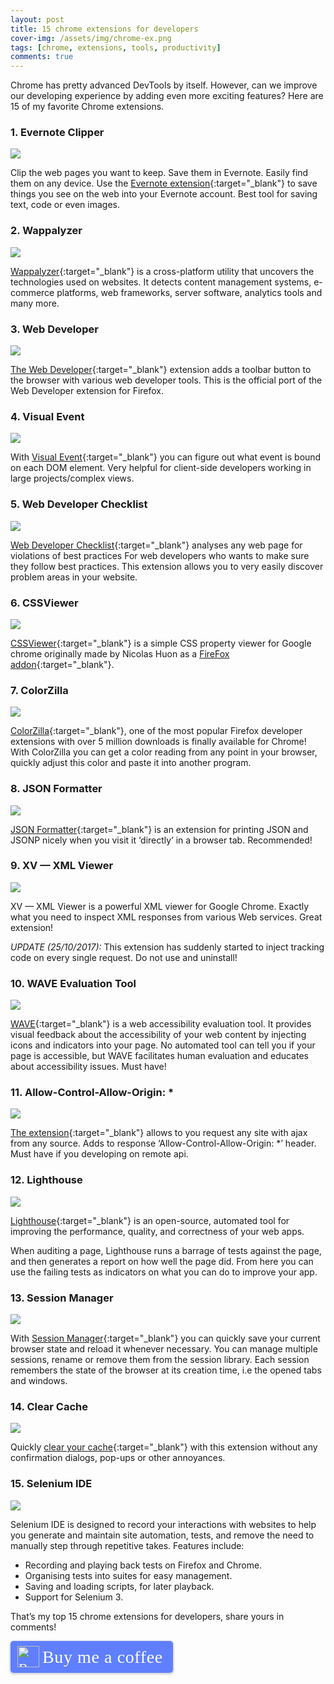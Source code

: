 ```yaml
---
layout: post
title: 15 chrome extensions for developers
cover-img: /assets/img/chrome-ex.png
tags: [chrome, extensions, tools, productivity]
comments: true
---
```

Chrome has pretty advanced DevTools by itself. However, can we improve our developing experience by adding even more exciting features? Here are 15 of my favorite Chrome extensions.

### 1. Evernote Clipper

![](https://cdn-images-1.medium.com/max/2596/1*VXK8C4hYeyVTnLUpTfNrFA.png)

Clip the web pages you want to keep. Save them in Evernote. Easily find them on any device. Use the [Evernote extension](https://chrome.google.com/webstore/detail/evernote-web-clipper/pioclpoplcdbaefihamjohnefbikjilc){:target="_blank"} to save things you see on the web into your Evernote account. Best tool for saving text, code or even images.

### 2. Wappalyzer

![](https://cdn-images-1.medium.com/max/2576/1*wSq_hfefz9Xt1UXQ1ywTmg.png)

[Wappalyzer](https://wappalyzer.com/){:target="_blank"} is a cross-platform utility that uncovers the technologies used on websites. It detects content management systems, e-commerce platforms, web frameworks, server software, analytics tools and many more.

### 3. Web Developer

![](https://cdn-images-1.medium.com/max/2576/1*bqHtVs-etXZ92i2zLdqk7A.png)

[The Web Developer](http://chrispederick.com/work/web-developer/){:target="_blank"} extension adds a toolbar button to the browser with various web developer tools. This is the official port of the Web Developer extension for Firefox.

### 4. Visual Event

![](https://cdn-images-1.medium.com/max/2580/1*WfaeF_gpIz85LS_CunyQtw.png)

With [Visual Event](https://chrome.google.com/webstore/detail/visual-event/pbmmieigblcbldgdokdjpioljjninaim/reviews){:target="_blank"} you can figure out what event is bound on each DOM element. Very helpful for client-side developers working in large projects/complex views.

### 5. Web Developer Checklist

![](https://cdn-images-1.medium.com/max/2572/1*R-YvL9nB4wt-dkUP6K22wg.png)

[Web Developer Checklist](https://chrome.google.com/webstore/detail/web-developer-checklist/iahamcpedabephpcgkeikbclmaljebjp){:target="_blank"} analyses any web page for violations of best practices
For web developers who wants to make sure they follow best practices. This extension allows you to very easily discover problem areas in your website.

### 6. CSSViewer

![](https://cdn-images-1.medium.com/max/2576/1*rd3QZIUsGd1QSr4WISAkng.png)

[CSSViewer](https://github.com/miled/cssviewer){:target="_blank"} is a simple CSS property viewer for Google chrome originally made by Nicolas Huon as a [FireFox addon](https://addons.mozilla.org/en-US/firefox/addon/2104){:target="_blank"}.

### 7. ColorZilla

![](https://cdn-images-1.medium.com/max/2572/1*ww4GaZfkl_9Ul0VKiepB2A.png)

[ColorZilla](https://chrome.google.com/webstore/detail/colorzilla/bhlhnicpbhignbdhedgjhgdocnmhomnp){:target="_blank"}, one of the most popular Firefox developer extensions with over 5 million downloads is finally available for Chrome! With ColorZilla you can get a color reading from any point in your browser, quickly adjust this color and paste it into another program.

### 8. JSON Formatter

![](https://cdn-images-1.medium.com/max/2580/1*CKIk_ctqXBcq-oYGOr1tvA.png)

[JSON Formatter](https://github.com/callumlocke/json-formatter){:target="_blank"} is an extension for printing JSON and JSONP nicely when you visit it ‘directly’ in a browser tab. Recommended!

### 9. XV — XML Viewer

![](https://cdn-images-1.medium.com/max/2568/1*gWEI8ioQBpLT-bjkcpcAaA.png)

XV — XML Viewer is a powerful XML viewer for Google Chrome. Exactly what you need to inspect XML responses from various Web services. Great extension!

*UPDATE (25/10/2017):* This extension has suddenly started to inject tracking code on every single request. Do not use and uninstall!

### 10. WAVE Evaluation Tool

![](https://cdn-images-1.medium.com/max/2580/1*o_mqA1NlR_i92hpDYJJkjg.png)

[WAVE](https://chrome.google.com/webstore/detail/wave-evaluation-tool/jbbplnpkjmmeebjpijfedlgcdilocofh){:target="_blank"} is a web accessibility evaluation tool. It provides visual feedback about the accessibility of your web content by injecting icons and indicators into your page. No automated tool can tell you if your page is accessible, but WAVE facilitates human evaluation and educates about accessibility issues. Must have!

### 11. Allow-Control-Allow-Origin: *

![](https://cdn-images-1.medium.com/max/2000/1*Fx8ToBpfzRdkSsuU5yBR9w.png)

[The extension](https://chrome.google.com/webstore/detail/allow-control-allow-origi/nlfbmbojpeacfghkpbjhddihlkkiljbi){:target="_blank"} allows to you request any site with ajax from any source. Adds to response ‘Allow-Control-Allow-Origin: *’ header. Must have if you developing on remote api.

### 12. Lighthouse

![](https://cdn-images-1.medium.com/max/2572/1*Fa4XymchHbpOLkFEEfgaoQ.png)

[Lighthouse](https://chrome.google.com/webstore/detail/lighthouse/blipmdconlkpinefehnmjammfjpmpbjk){:target="_blank"} is an open-source, automated tool for improving the performance, quality, and correctness of your web apps.

When auditing a page, Lighthouse runs a barrage of tests against the page, and then generates a report on how well the page did. From here you can use the failing tests as indicators on what you can do to improve your app.

### 13. Session Manager

![](https://cdn-images-1.medium.com/max/2568/1*VkrpeybqsFEbTInQDJgfzA.png)

With [Session Manager](https://chrome.google.com/webstore/detail/session-manager/bbcnbpafconjjigibnhbfmmgdbbkcjfi){:target="_blank"} you can quickly save your current browser state and reload it whenever necessary.
You can manage multiple sessions, rename or remove them from the session library.
Each session remembers the state of the browser at its creation time, i.e the opened tabs and windows.

### 14. Clear Cache

![](https://cdn-images-1.medium.com/max/2568/1*Za6qqf9we6YE_4ROyM5OJQ.png)

Quickly [clear your cache](https://chrome.google.com/webstore/detail/clear-cache/cppjkneekbjaeellbfkmgnhonkkjfpdn){:target="_blank"} with this extension without any confirmation dialogs, pop-ups or other annoyances.

### 15. Selenium IDE

![](https://cdn-images-1.medium.com/max/2000/1*yX0w0qVpwTIp_CBHRdX2jw.png)

Selenium IDE is designed to record your interactions with websites to help you generate and maintain site automation, tests, and remove the need to manually step through repetitive takes. Features include:

* Recording and playing back tests on Firefox and Chrome.
* Organising tests into suites for easy management.
* Saving and loading scripts, for later playback.
* Support for Selenium 3.

That’s my top 15 chrome extensions for developers, share yours in comments!

<style>.bmc-button img{height: 34px !important;width: 35px !important;margin-bottom: 1px !important;box-shadow: none !important;border: none !important;vertical-align: middle !important;}.bmc-button{padding: 7px 15px 7px 10px !important;line-height: 35px !important;height:51px !important;text-decoration: none !important;display:inline-flex !important;color:#ffffff !important;background-color:#5F7FFF !important;border-radius: 5px !important;border: 1px solid transparent !important;padding: 7px 15px 7px 10px !important;font-size: 22px !important;letter-spacing: 0.6px !important;box-shadow: 0px 1px 2px rgba(190, 190, 190, 0.5) !important;-webkit-box-shadow: 0px 1px 2px 2px rgba(190, 190, 190, 0.5) !important;margin: 0 auto !important;font-family:'Cookie', cursive !important;-webkit-box-sizing: border-box !important;box-sizing: border-box !important;}.bmc-button:hover, .bmc-button:active, .bmc-button:focus {-webkit-box-shadow: 0px 1px 2px 2px rgba(190, 190, 190, 0.5) !important;text-decoration: none !important;box-shadow: 0px 1px 2px 2px rgba(190, 190, 190, 0.5) !important;opacity: 0.85 !important;color:#ffffff !important;}</style><link href="https://fonts.googleapis.com/css?family=Cookie" rel="stylesheet"><a class="bmc-button" target="_blank" href="https://www.buymeacoffee.com/kip0d"><img src="https://cdn.buymeacoffee.com/buttons/bmc-new-btn-logo.svg" alt="Buy me a coffee"><span style="margin-left:5px;font-size:28px !important;">Buy me a coffee</span></a>